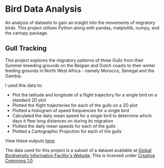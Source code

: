 # Bird Data Analysis

An analysis of datasets to gain an insight into the movements of migratory birds.
This project utilises Python along with pandas, matplotlib, numpy, and the cartopy package.

## Gull Tracking
This project explores the migratory patterns of three Gulls from their Summer breeding grounds on the Belgian and Dutch coasts to their winter feeding grounds in North West Africa - namely Morocco, Senegal and the Gambia.

I used this data to:
  * Plot the latitude and longitude of a flight trajectory for a single bird on a standard 2D plot
  * Plotted the flight trajectories for each of the gulls on a 2D plot
  * Plotted a histogram of speed frequencies for a single bird
  * Calculated the daily mean speed for a single bird to determine which days it flew long distances on during its migration
  * Plotted the daily mean speeds for each of the gulls
  * Plotted a Cartographic Projection for each of the gulls

View these outputs [here](/gull_tracking/outputs).

The data used for this project is a subset of a dataset available at [Global Biodiversity Information Facility's Website](https://www.gbif.org/dataset/83e20573-f7dd-4852-9159-21566e1e691e). This is licensed under [Creative Commons 1.0](https://creativecommons.org/publicdomain/zero/1.0/legalcode).
